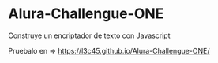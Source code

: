 # Alura-Challengue-ONE
Construye un encriptador de texto con Javascript

Pruebalo en => https://l3c45.github.io/Alura-Challengue-ONE/

